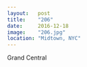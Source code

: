 ```yaml
---
layout:   post
title:    "206"
date:     2016-12-18
image:    "206.jpg"
location: "Midtown, NYC"
---
```


Grand Central
